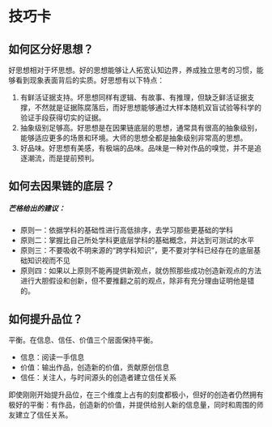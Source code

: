 # 技巧卡

## 如何区分好思想？

好思想相对于坏思想。好的思想能够让人拓宽认知边界，养成独立思考的习惯，能够看到现象表面背后的实质。好思想有以下特点：

1. 有鲜活证据支持。坏思想同样有逻辑、有故事、有推理，但缺乏鲜活证据支撑，不然就是证据陈腐落后，而好思想能够通过大样本随机双盲试验等科学的验证手段获得切实的证据。
2. 抽象级别足够高。好思想是在因果链底层的思想，通常具有很高的抽象级别，能够适应更多的场景和环境。大师的思想全都是抽象级别非常高的思想。
3. 好品味。好思想有美感，有极端的品味。品味是一种对作品的嗅觉，并不是追逐潮流，而是提前预判。

## 如何去因果链的底层？
##### 芒格给出的建议：   
* 原则一：依据学科的基础性进行高低排序，去学习那些更基础的学科
* 原则二：掌握比自己所处学科更底层学科的基础概念，并达到可测试的水平
* 原则三：不要吸收不明来源的“跨学科知识”，更不要对学科已经存在的底层基础知识视而不见
* 原则四：如果以上原则不能再提供新观点，就仿照那些成功创造新观点的方法进行大胆假设和创新，但不要推翻之前的观点，除非有充分理由证明他是错的。

## 如何提升品位？
平衡。在信息、信任、价值三个层面保持平衡。

* 信息：阅读一手信息
* 价值：输出作品，创造新的价值，贡献原创信息
* 信任：关注人，与时间源头的创造者建立信任关系

即使刚刚开始提升品位，在三个维度上占有的刻度都极小，但好的创造者仍然拥有极好的平衡：有作品，创造新的价值，并提供给别人新的信息量，同时和周围的师友建立了信任关系。
